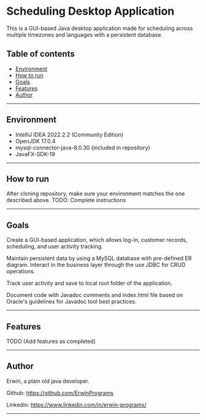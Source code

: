 # Scheduling Desktop Application

This is a GUI-based Java desktop application made for scheduling across multiple timezones and languages with a persistent database.

## Table of contents
- [Environment](#environment)
- [How to run](#how-to-run)
- [Goals](#goals)
- [Features](#features)
- [Author](#author)

---

## Environment
- IntelliJ IDEA 2022.2.2 (Community Edition)
- OpenJDK 17.0.4
- mysql-connector-java-8.0.30 (included in repository)
- JavaFX-SDK-19

---

## How to run

After cloning repository, make sure your environment matches the one described above. TODO: Complete instructions

---

## Goals
Create a GUI-based application, which allows log-in, customer records, scheduling, and user activity tracking.

Maintain persistent data by using a MySQL database with pre-defined ER diagram. Interact in the business layer through the use JDBC for CRUD operations.

Track user activity and save to local root folder of the application.

Document code with Javadoc comments and index.html file based on Oracle's guidelines for Javadoc tool best practices.

---

## Features
TODO (Add features as completed)

---

## Author
Erwin, a plain old java developer.

Github: https://github.com/ErwinPrograms

Linkedin: https://www.linkedin.com/in/erwin-programs/

---